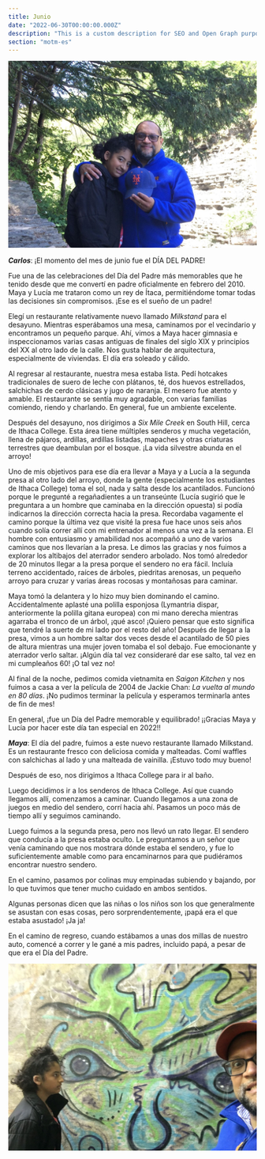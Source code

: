 ```yaml
---
title: Junio
date: "2022-06-30T00:00:00.000Z"
description: "This is a custom description for SEO and Open Graph purposes, rather than the default generated excerpt. Simply add a description field to the frontmatter."
section: "motm-es"
---
```


![PostImg](../images/jun22-1.jpg)

***Carlos***: ¡El momento del mes de junio fue el DÍA DEL PADRE!

Fue una de las celebraciones del Día del Padre más memorables que he tenido desde que me convertí en padre oficialmente en febrero del 2010. Maya y Lucía me trataron como un rey de Ítaca, permitiéndome tomar todas las decisiones sin compromisos. ¡Ese es el sueño de un padre!

Elegí un restaurante relativamente nuevo llamado *Milkstand* para el desayuno. Mientras esperábamos una mesa, caminamos por el vecindario y encontramos un pequeño parque. Ahí, vimos a Maya hacer gimnasia e inspeccionamos varias casas antiguas de finales del siglo XIX y principios del XX al otro lado de la calle. Nos gusta hablar de arquitectura, especialmente de viviendas. El día era soleado y cálido.

Al regresar al restaurante, nuestra mesa estaba lista. Pedí hotcakes tradicionales de suero de leche con plátanos, té, dos huevos estrellados, salchichas de cerdo clásicas y jugo de naranja. El mesero fue atento y amable. El restaurante se sentía muy agradable, con varias familias comiendo, riendo y charlando. En general, fue un ambiente excelente.

Después del desayuno, nos dirigimos a *Six Mile Creek* en South Hill, cerca de Ithaca College. Esta área tiene múltiples senderos y mucha vegetación, llena de pájaros, ardillas, ardillas listadas, mapaches y otras criaturas terrestres que deambulan por el bosque. ¡La vida silvestre abunda en el arroyo!

Uno de mis objetivos para ese día era llevar a Maya y a Lucía a la segunda presa al otro lado del arroyo, donde la gente (especialmente los estudiantes de Ithaca College) toma el sol, nada y salta desde los acantilados. Funcionó porque le pregunté a regañadientes a un transeúnte (Lucía sugirió que le preguntara a un hombre que caminaba en la dirección opuesta) si podía indicarnos la dirección correcta hacia la presa. Recordaba vagamente el camino porque la última vez que visité la presa fue hace unos seis años cuando solía correr allí con mi entrenador al menos una vez a la semana. El hombre con entusiasmo y amabilidad nos acompañó a uno de varios caminos que nos llevarían a la presa. Le dimos las gracias y nos fuimos a explorar los altibajos del aterrador sendero arbolado. Nos tomó alrededor de 20 minutos llegar a la presa porque el sendero no era fácil. Incluía terreno accidentado, raíces de árboles, piedritas arenosas, un pequeño arroyo para cruzar y varias áreas rocosas y montañosas para caminar.

Maya tomó la delantera y lo hizo muy bien dominando el camino. Accidentalmente aplasté una polilla esponjosa (Lymantria dispar, anteriormente la polilla gitana europea) con mi mano derecha mientras agarraba el tronco de un árbol, ¡qué asco! ¡Quiero pensar que esto significa que tendré la suerte de mi lado por el resto del año! Después de llegar a la presa, vimos a un hombre saltar dos veces desde el acantilado de 50 pies de altura mientras una mujer joven tomaba el sol debajo. Fue emocionante y aterrador verlo saltar. ¡Algún día tal vez consideraré dar ese salto, tal vez en mi cumpleaños 60! ¡O tal vez no!

Al final de la noche, pedimos comida vietnamita en *Saigon Kitchen* y nos fuimos a casa a ver la película de 2004 de Jackie Chan: *La vuelta al mundo en 80 días*. ¡No pudimos terminar la película y esperamos terminarla antes de fin de mes!

En general, ¡fue un Día del Padre memorable y equilibrado! ¡¡Gracias Maya y Lucía por hacer este día tan especial en 2022!!

***Maya***: El día del padre, fuimos a este nuevo restaurante llamado Milkstand. Es un restaurante fresco con deliciosa comida y malteadas. Comí waffles con salchichas al lado y una malteada de vainilla. ¡Estuvo todo muy bueno!

Después de eso, nos dirigimos a Ithaca College para ir al baño.

Luego decidimos ir a los senderos de Ithaca College. Así que cuando llegamos allí, comenzamos a caminar. Cuando llegamos a una zona de juegos en medio del sendero, corrí hacia ahí. Pasamos un poco más de tiempo allí y seguimos caminando.

Luego fuimos a la segunda presa, pero nos llevó un rato llegar. El sendero que conducía a la presa estaba oculto. Le preguntamos a un señor que venía caminando que nos mostrara dónde estaba el sendero, y fue lo suficientemente amable como para encaminarnos para que pudiéramos encontrar nuestro sendero.

En el camino, pasamos por colinas muy empinadas subiendo y bajando, por lo que tuvimos que tener mucho cuidado en ambos sentidos.

Algunas personas dicen que las niñas o los niños son los que generalmente se asustan con esas cosas, pero sorprendentemente, ¡papá era el que estaba asustado! ¡Ja ja!

En el camino de regreso, cuando estábamos a unas dos millas de nuestro auto, comencé a correr y le gané a mis padres, incluido papá, a pesar de que era el Día del Padre.

![PostImg](../images/jun22-2.jpg)
